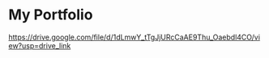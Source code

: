 # My Portfolio

 
https://drive.google.com/file/d/1dLmwY_tTgJjURcCaAE9Thu_Oaebdl4CO/view?usp=drive_link
